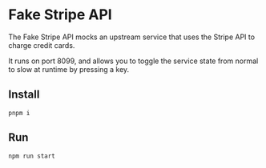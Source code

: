 # Fake Stripe API

The Fake Stripe API mocks an upstream service that uses the Stripe API to charge credit cards.

It runs on port 8099, and allows you to toggle the service state from normal to slow at runtime by pressing a key.

## Install

```
pnpm i
```

## Run

```
npm run start
```

